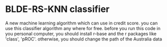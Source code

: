 # BLDE-RS-KNN classifier
A new machine learning algorithm which can use in credit score. 
you can use this classifier algorithm any where for free. 
before you run this code in you personal computer, you should install r-base and the r packages like 'class', 'pROC'. 
otherwise, you should change the path of the Australia data
